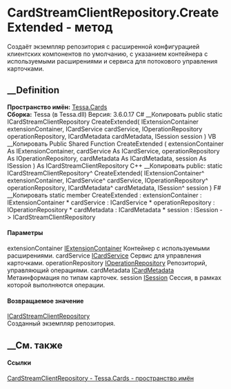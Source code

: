 # CardStreamClientRepository.CreateExtended - метод
Создаёт экземпляр репозитория с расширенной конфигурацией клиентских
компонентов по умолчанию, с указанием контейнера с используемыми расширениями
и сервиса для потокового управления карточками.
## __Definition
 **Пространство имён:** [Tessa.Cards](N_Tessa_Cards.htm)  
 **Сборка:** Tessa (в Tessa.dll) Версия: 3.6.0.17
C# __Копировать
     public static ICardStreamClientRepository CreateExtended(
    	IExtensionContainer extensionContainer,
    	ICardService cardService,
    	IOperationRepository operationRepository,
    	ICardMetadata cardMetadata,
    	ISession session
    )
VB __Копировать
     Public Shared Function CreateExtended ( 
    	extensionContainer As IExtensionContainer,
    	cardService As ICardService,
    	operationRepository As IOperationRepository,
    	cardMetadata As ICardMetadata,
    	session As ISession
    ) As ICardStreamClientRepository
C++ __Копировать
     public:
    static ICardStreamClientRepository^ CreateExtended(
    	IExtensionContainer^ extensionContainer, 
    	ICardService^ cardService, 
    	IOperationRepository^ operationRepository, 
    	ICardMetadata^ cardMetadata, 
    	ISession^ session
    )
F# __Копировать
     static member CreateExtended : 
            extensionContainer : IExtensionContainer * 
            cardService : ICardService * 
            operationRepository : IOperationRepository * 
            cardMetadata : ICardMetadata * 
            session : ISession -> ICardStreamClientRepository 
#### Параметры
extensionContainer
[IExtensionContainer](T_Tessa_Extensions_IExtensionContainer.htm)
    Контейнер с используемыми расширениями.
cardService [ICardService](T_Tessa_Cards_ICardService.htm)
    Сервис для управления карточками.
operationRepository
[IOperationRepository](T_Tessa_Platform_Operations_IOperationRepository.htm)
    Репозиторий, управляющий операциями.
cardMetadata [ICardMetadata](T_Tessa_Cards_ICardMetadata.htm)
    Метаинформация по типам карточек.
session [ISession](T_Tessa_Platform_Runtime_ISession.htm)
    Сессия, в рамках которой выполняются операции.
#### Возвращаемое значение
[ICardStreamClientRepository](T_Tessa_Cards_ICardStreamClientRepository.htm)  
Созданный экземпляр репозитория.
##  __См. также
#### Ссылки
[CardStreamClientRepository - ](T_Tessa_Cards_CardStreamClientRepository.htm)
[Tessa.Cards - пространство имён](N_Tessa_Cards.htm)
